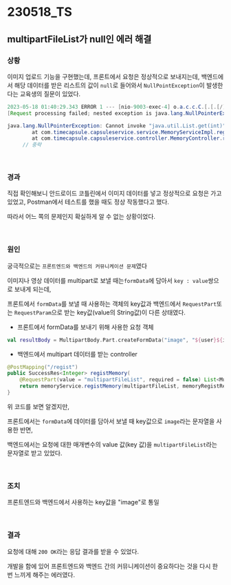 # 230518_TS

## multipartFileList가 null인 에러 해결

### 상황

이미지 업로드 기능을 구현했는데, 프론트에서 요청은 정상적으로 보내지는데, 백엔드에서 해당 데이터를 받은 리스트의 값이 `null`로 들어와서 `NullPointException`이 발생한다는 교육생의 질문이 있었다.

```java
2023-05-18 01:40:29.343 ERROR 1 --- [nio-9003-exec-4] o.a.c.c.C.[.[.[/].[dispatcherServlet]    : Servlet.service() for servlet [dispatcherServlet] in context with path [] threw exception 
[Request processing failed; nested exception is java.lang.NullPointerException: Cannot invoke "java.util.List.get(int)" because "multipartFileList" is null] with root cause

java.lang.NullPointerException: Cannot invoke "java.util.List.get(int)" because "multipartFileList" is null
        at com.timecapsule.capsuleservice.service.MemoryServiceImpl.registMemory(MemoryServiceImpl.java:42) ~[classes!/:na]
        at com.timecapsule.capsuleservice.controller.MemoryController.registMemory(MemoryController.java:22) ~[classes!/:na]
     // 중략
```

<br>

### 경과

직접 확인해보니 안드로이드 코틀린에서 이미지 데이터를 넣고 정상적으로 요청은 가고 있었고, Postman에서 테스트를 했을 때도 정상 작동했다고 했다.

따라서 어느 쪽의 문제인지 확실하게 알 수 없는 상황이었다.

<br>

### 원인

궁극적으로는 `프론트엔드와 백엔드의 커뮤니케이션 문제`였다

이미지나 영상 데이터를 multipart로 보낼 때는`formData`에 담아서 `key : value`쌍으로 보내게 되는데,

프론트에서 `formData`를 보낼 때 사용하는 객체의 key값과 백엔드에서 `RequestPart`또는 `RequestParam`으로 받는 key값(value의 String값)이 다른 상태였다.

- 프론트에서 formData를 보내기 위해 사용한 요청 객체

```kotlin
val resultBody = MultipartBody.Part.createFormData("image", "${user}${imgUri}.jpg", requestBody)
```

- 백엔드에서 multipart 데이터를 받는 controller

```java
@PostMapping("/regist")
public SuccessRes<Integer> registMemory(
    @RequestPart(value = "multipartFileList", required = false) List<MultipartFile> multipartFileList, @RequestPart MemoryRegistReq memoryRegistReq) {
    return memoryService.registMemory(multipartFileList, memoryRegistReq);
}
```

위 코드를 보면 알겠지만,

프론트에서는 `formData`에 데이터를 담아서 보낼 때 key값으로 `image`라는 문자열을 사용한 반면,

백엔드에서는 요청에 대한 매개변수의 value 값(key 값)을 `multipartFileList`라는 문자열로 받고 있었다.

<br>

### 조치

프론트엔드와 백엔드에서 사용하는 key값을 "image"로 통일

<br>

### 결과

요청에 대해 `200 OK`라는 응답 결과를 받을 수 있었다.

개발을 함에 있어 프론트엔드와 백엔드 간의 커뮤니케이션이 중요하다는 것을 다시 한 번 느끼게 해주는 에러였다.